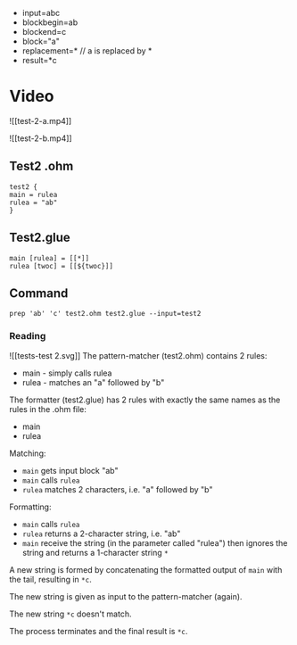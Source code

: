 - input=abc
- blockbegin=ab
- blockend=c
- block="a"
- replacement=\*   // a is replaced by \*
- result=\*c

# Video
![[test-2-a.mp4]]

![[test-2-b.mp4]]


## Test2 .ohm
```
test2 {
main = rulea
rulea = "ab"
}
```

## Test2.glue
```
main [rulea] = [[*]]
rulea [twoc] = [[${twoc}]]
```

## Command
```
prep 'ab' 'c' test2.ohm test2.glue --input=test2
```
### Reading
![[tests-test 2.svg]]
The pattern-matcher (test2.ohm) contains 2 rules:
- main - simply calls rulea
- rulea - matches an "a" followed by "b" 

The formatter (test2.glue) has 2 rules with exactly the same names as the rules in the .ohm file:
- main
- rulea

Matching:
- `main` gets input block "ab"
- `main` calls `rulea`
- `rulea` matches 2 characters, i.e. "a" followed by "b"

Formatting:
- `main` calls `rulea`
- `rulea` returns a 2-character string, i.e. "ab"
- `main` receive the string (in the parameter called "rulea") then ignores the string and returns a 1-character string `*`

A new string is formed by concatenating the formatted output of `main` with the tail, resulting in `*c`.

The new string is given as input to the pattern-matcher (again).

The new string `*c` doesn't match.

The process terminates and the final result is `*c`.